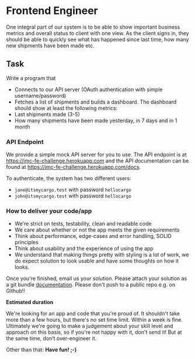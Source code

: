 # Frontend Engineer

One integral part of our system is to be able to show important business metrics and overall status to client with one
view. As the client signs in, they should be able to quickly see what has happened since last time, how many new
shipments have been made etc.

## Task

Write a program that

  - Connects to our API server (OAuth authentication with simple username/password)
  - Fetches a list of shipments and builds a dashboard. The dashboard should show at least the following metrics:
  - Last shipments made (3-5)
  - How many shipments have been made yesterday, in 7 days and in 1 month

### API Endpoint
We provide a simple mock API server for you to use. The API endpoint is at https://imc-fe-challenge.herokuapp.com and
the API documentation can be found at https://imc-fe-challenge.herokuapp.com/docs.

To authenticate, the system has two different users:

  - `jane@itsmycargo.test` with password `hellocargo`
  - `john@itsmycargo.test` with password `hellocargo`

### How to deliver your code/app

- We're strict on tests, testability, clean and readable code
- We care about whether or not the app meets the given requirements
- Think about performance, edge-cases and error handling, SOLID principles
- Think about usability and the experience of using the app
- We understand that making things pretty with styling is a lot of work, we do
  expect solution to look usable and have some thoughts on how it looks.

Once you're finished, email us your solution. Please attach your solution as a git
bundle [documentation](https://git-scm.com/docs/git-bundle).
Please don't push to a public repo e.g. on Github!!

**Estimated duration**

We're looking for an app and code that you're proud of.
It shouldn't take more than a few hours, but there's no set time limit. Within a week is fine. Ultimately we're going
to make a judgement about your skill level and approach on this basis, so if you're not happy with it, don't send it!
But at the same time, don’t over-engineer it.

Other than that: **Have fun! ;-)**
